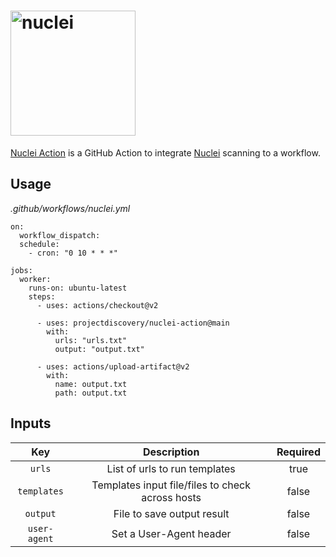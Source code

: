 <h1 align="left">
  <img src="https://github.com/projectdiscovery/nuclei/blob/master/static/nuclei-logo.png" alt="nuclei" width="200px"></a>
  <br>
</h1>

[Nuclei Action](https://github.com/projectdiscovery/nuclei-action) is a GitHub Action to integrate [Nuclei](https://github.com/projectdiscovery/nuclei) scanning to a workflow.

Usage
-----

*.github/workflows/nuclei.yml*
```
on:
  workflow_dispatch:
  schedule:
    - cron: "0 10 * * *"

jobs:
  worker:
    runs-on: ubuntu-latest
    steps:      
      - uses: actions/checkout@v2      

      - uses: projectdiscovery/nuclei-action@main
        with:
          urls: "urls.txt"
          output: "output.txt"

      - uses: actions/upload-artifact@v2
        with:
          name: output.txt
          path: output.txt
```

Inputs
------

| Key  | Description | Required |
| :---:     |     :---:   |    :---:   |
| `urls`  | List of urls to run templates | true
| `templates`  | Templates input file/files to check across hosts | false
| `output`  | File to save output result | false
| `user-agent`  | Set a User-Agent header | false